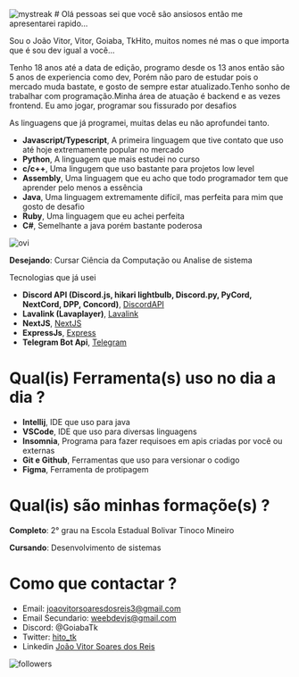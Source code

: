 
<img src="https://github-readme-streak-stats.herokuapp.com/?user=joaovtk&theme=tokyonight" alt="mystreak"/>
# Olá pessoas sei que você são ansiosos então me apresentarei rapido...
<p>Sou o João Vitor, Vitor, Goiaba, TkHito, muitos nomes né mas o que importa que é sou dev igual a você...</p>
<p>Tenho 18 anos até a data de edição, programo desde os 13 anos então são 5 anos de experiencia como dev, Porém não paro de estudar pois o mercado muda bastate, e gosto de sempre estar atualizado.Tenho sonho de trabalhar com programação.Minha área de atuação é backend e as vezes frontend. Eu amo jogar, programar sou fissurado por desafios</p>

<p>As linguagens que já programei, muitas delas eu não aprofundei tanto.</p>
<ul>
  <li><strong>Javascript/Typescript</strong>, A primeira linguagem que tive contato que uso até hoje extremamente popular no mercado</li>
  <li><strong>Python</strong>, A linguagem que mais estudei no curso</li>
  <li><strong>c/c++</strong>, Uma lingugem que uso bastante para projetos low level</li>
  <li><strong>Assembly</strong>, Uma linguagem que eu acho que todo programador tem que aprender pelo menos a essência</li>
  <li><strong>Java</strong>, Uma linguagem extremamente difícil, mas perfeita para mim que gosto de desafio</li>
  <li><strong>Ruby</strong>, Uma linguagem que eu achei perfeita</li>
  <li><strong>C#</strong>, Semelhante a java porém bastante poderosa</li>
</ul>


<img src="https://github-readme-stats.vercel.app/api/top-langs?username=joaovtk&show_icons=true&locale=en&layout=compact&theme=chartreuse-dark" alt="ovi" />
<p><strong>Desejando</strong>: Cursar Ciência da Computação ou Analise de sistema</p>

<p>
  Tecnologias que já usei
</p>
<ul>
  <li><strong>Discord API (Discord.js, hikari lightbulb, Discord.py, PyCord, NextCord, DPP, Concord)</strong>, <a href="https://discord.com/developers/docs/reference">DiscordAPI</a></li>
  <li><strong>Lavalink (Lavaplayer)</strong>, <a href="https://github.com/lavalink-devs/Lavalink">Lavalink</a></li>
  <li><strong>NextJS</strong>, <a href="https://nextjs.org/">NextJS</a></li>
  <li><strong>ExpressJs</strong>, <a href="https://expressjs.com/pt-br/">Express</a></li>
  <li><strong>Telegram Bot Api</strong>, <a href="[https://expressjs.com/pt-br/](https://core.telegram.org/bots/api)">Telegram</a></li>
</ul>

# Qual(is) Ferramenta(s) uso no dia a dia ?
<ul>
  <li><strong>Intellij</strong>, IDE que uso para java</li>
  <li><strong>VSCode</strong>, IDE que uso para diversas linguagens</li>
  <li><strong>Insomnia</strong>, Programa para fazer requisoes em apis criadas por você ou externas</li>
  <li><strong>Git e Github</strong>, Ferramentas que uso para versionar o codigo</li>
  <li><strong>Figma</strong>, Ferramenta de protipagem</li>
</ul>

# Qual(is) são minhas formaçõe(s) ?
<p><strong>Completo</strong>: 2° grau na Escola Estadual Bolivar Tinoco Mineiro</p>
<p><strong>Cursando</strong>: Desenvolvimento de sistemas</p>


# Como que contactar ?
- Email: joaovitorsoaresdosreis3@gmail.com 
- Email Secundario: weebdevjs@gmail.com
- Discord: @GoiabaTk
- Twitter: <a href="https://twitter.com/hito_tk">hito_tk</a>
- Linkedin <a href="https://www.linkedin.com/in/jo%C3%A3o-vitor-soares-dos-reis-6b400b298/">João Vitor Soares dos Reis</a>
<img alt="followers" title="joaovtk (João Vitor Soares Dos Reis)" src="https://img.shields.io/github/followers/joaovtk?color=236ad3&style=for-the-badge&logo=github&label=Me siga no github" style="display: inline;" />
